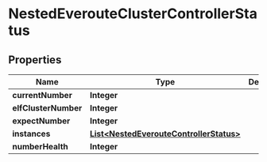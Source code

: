 

# NestedEverouteClusterControllerStatus


## Properties

Name | Type | Description | Notes
------------ | ------------- | ------------- | -------------
**currentNumber** | **Integer** |  | 
**elfClusterNumber** | **Integer** |  | 
**expectNumber** | **Integer** |  | 
**instances** | [**List&lt;NestedEverouteControllerStatus&gt;**](NestedEverouteControllerStatus.md) |  |  [optional]
**numberHealth** | **Integer** |  | 



